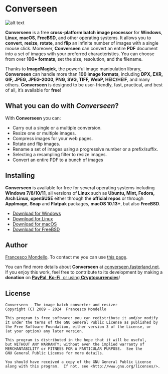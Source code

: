 # Converseen

![alt text](https://converseen.fasterland.net/images/appstream/converseen-appdata-1.png "Converseen on Kde")

**Converseen** is a free **cross-platform batch image processor** for **Windows**, **Linux**, **macOS**, **FreeBSD**, and other operating systems. It allows you to **convert**, **resize**, **rotate**, and **flip** an infinite number of images with a single mouse click. Moreover, **Converseen** can convert an entire **PDF** document into a set of images with your preferred characteristics. You can choose from over **100+ formats**, set the size, resolution, and the filename.

Thanks to **ImageMagick**, the powerful image manipulation library, **Converseen** can handle more than **100 image formats**, including **DPX, EXR, GIF, JPEG, JPEG-2000, PNG, SVG, TIFF, WebP, HEIC/HEIF**, and many others. **Converseen** is designed to be user-friendly, fast, practical, and best of all, it’s available for **free**!

## What you can do with *Converseen*?

With **Converseen** you can:
* Carry out a single or a multiple conversion.
* Resize one or multiple images.
* Compress images for your web pages.
* Rotate and flip images.
* Rename a set of images using a progressive number or a prefix/suffix.
* Selecting a resampling filter to resize images.
* Convert an entire PDF to a bunch of images

## Installing

**Converseen** is available for free for several operating systems including **Windows 7/8/10/11**, all versions of **Linux** such as **Ubuntu, Mint, Fedora, Arch Linux, openSUSE** either through the **official repos** or through **AppImage**, **Snap** and **Flatpak** packages, **macOS 10.13+**, but also **FreeBSD**.

* [Download for Windows](https://converseen.fasterland.net/download-for-windows/)
* [Download for Linux](https://converseen.fasterland.net/download-for-linux/)
* [Download for macOS](https://converseen.fasterland.net/download-for-macos/)
* [Download for FreeBSD](https://converseen.fasterland.net/download-freebsd/)

## Author

[Francesco Mondello](https://converseen.fasterland.net/).
To contact me you can use [this page](https://converseen.fasterland.net/contact-me/).


You can find more details about **Converseen** at [converseen.fasterland.net](https://converseen.fasterland.net/).
If you enjoy this work, feel free to contribute to its development by making a **donation** on [**PayPal**, **Ko-Fi**, or using **Cryptocurrencies**](https://converseen.fasterland.net/donate/)!

## License

    Converseen - The image batch converter and resizer
    Copyright (C) 2009 - 2024  Francesco Mondello

    This program is free software: you can redistribute it and/or modify
    it under the terms of the GNU General Public License as published by
    the Free Software Foundation, either version 3 of the License, or
    (at your option) any later version.

    This program is distributed in the hope that it will be useful,
    but WITHOUT ANY WARRANTY; without even the implied warranty of
    MERCHANTABILITY or FITNESS FOR A PARTICULAR PURPOSE.  See the
    GNU General Public License for more details.

    You should have received a copy of the GNU General Public License
    along with this program.  If not, see <http://www.gnu.org/licenses/>.
